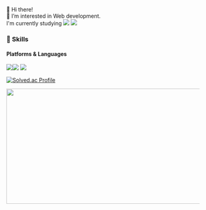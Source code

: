 👋 Hi there!  
🌱 I’m interested in Web development.  
I'm currently studying <img src="https://img.shields.io/badge/TypeScript-3178C6?style=flat-square&logo=TypeScript&logoColor=white"> <img src="https://img.shields.io/badge/Next.js-000000?style=flat-square&logo=Next.js&logoColor=white">

### 🐯 Skills  
#### Platforms & Languages
<img src="https://img.shields.io/badge/OpenJDK-000000?style=flat-square&logo=OpenJDK&logoColor=white"><img src="https://img.shields.io/badge/TypeScript-3178C6?style=flat-square&logo=TypeScript&logoColor=white"> <img src="https://img.shields.io/badge/Android-3DDC84?style=flat-square&logo=Android&logoColor=white">  



[![Solved.ac Profile](http://mazassumnida.wtf/api/v2/generate_badge?boj=nevertheless113)](https://solved.ac/nevertheless113)<br/>

<a href="https://www.gitanimals.org/en_US?utm_medium=image&utm_source=glowju013&utm_content=farm">
<img
  src="https://render.gitanimals.org/farms/glowju013"
  width="600"
  height="300"
/>
</a>
